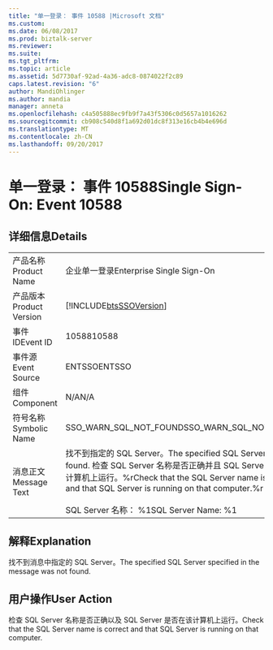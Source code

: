 ```yaml
---
title: "单一登录： 事件 10588 |Microsoft 文档"
ms.custom: 
ms.date: 06/08/2017
ms.prod: biztalk-server
ms.reviewer: 
ms.suite: 
ms.tgt_pltfrm: 
ms.topic: article
ms.assetid: 5d7730af-92ad-4a36-adc8-0874022f2c89
caps.latest.revision: "6"
author: MandiOhlinger
ms.author: mandia
manager: anneta
ms.openlocfilehash: c4a505888ec9fb9f7a43f5306c0d5657a1016262
ms.sourcegitcommit: cb908c540d8f1a692d01dc8f313e16cb4b4e696d
ms.translationtype: MT
ms.contentlocale: zh-CN
ms.lasthandoff: 09/20/2017
---
```

# <a name="single-sign-on-event-10588"></a><span data-ttu-id="831ee-102">单一登录： 事件 10588</span><span class="sxs-lookup"><span data-stu-id="831ee-102">Single Sign-On: Event 10588</span></span>
## <a name="details"></a><span data-ttu-id="831ee-103">详细信息</span><span class="sxs-lookup"><span data-stu-id="831ee-103">Details</span></span>  
  
|||  
|-|-|  
|<span data-ttu-id="831ee-104">产品名称</span><span class="sxs-lookup"><span data-stu-id="831ee-104">Product Name</span></span>|<span data-ttu-id="831ee-105">企业单一登录</span><span class="sxs-lookup"><span data-stu-id="831ee-105">Enterprise Single Sign-On</span></span>|  
|<span data-ttu-id="831ee-106">产品版本</span><span class="sxs-lookup"><span data-stu-id="831ee-106">Product Version</span></span>|[!INCLUDE[btsSSOVersion](../includes/btsssoversion-md.md)]|  
|<span data-ttu-id="831ee-107">事件 ID</span><span class="sxs-lookup"><span data-stu-id="831ee-107">Event ID</span></span>|<span data-ttu-id="831ee-108">10588</span><span class="sxs-lookup"><span data-stu-id="831ee-108">10588</span></span>|  
|<span data-ttu-id="831ee-109">事件源</span><span class="sxs-lookup"><span data-stu-id="831ee-109">Event Source</span></span>|<span data-ttu-id="831ee-110">ENTSSO</span><span class="sxs-lookup"><span data-stu-id="831ee-110">ENTSSO</span></span>|  
|<span data-ttu-id="831ee-111">组件</span><span class="sxs-lookup"><span data-stu-id="831ee-111">Component</span></span>|<span data-ttu-id="831ee-112">N/A</span><span class="sxs-lookup"><span data-stu-id="831ee-112">N/A</span></span>|  
|<span data-ttu-id="831ee-113">符号名称</span><span class="sxs-lookup"><span data-stu-id="831ee-113">Symbolic Name</span></span>|<span data-ttu-id="831ee-114">SSO_WARN_SQL_NOT_FOUND</span><span class="sxs-lookup"><span data-stu-id="831ee-114">SSO_WARN_SQL_NOT_FOUND</span></span>|  
|<span data-ttu-id="831ee-115">消息正文</span><span class="sxs-lookup"><span data-stu-id="831ee-115">Message Text</span></span>|<span data-ttu-id="831ee-116">找不到指定的 SQL Server。</span><span class="sxs-lookup"><span data-stu-id="831ee-116">The specified SQL Server was not found.</span></span> <span data-ttu-id="831ee-117">检查 SQL Server 名称是否正确并且 SQL Server 是否在该计算机上运行。%r</span><span class="sxs-lookup"><span data-stu-id="831ee-117">Check that the SQL Server name is correct and that SQL Server is running on that computer.%r</span></span><br /><br /> <span data-ttu-id="831ee-118">SQL Server 名称： %1</span><span class="sxs-lookup"><span data-stu-id="831ee-118">SQL Server Name: %1</span></span>|  
  
## <a name="explanation"></a><span data-ttu-id="831ee-119">解释</span><span class="sxs-lookup"><span data-stu-id="831ee-119">Explanation</span></span>  
 <span data-ttu-id="831ee-120">找不到消息中指定的 SQL Server。</span><span class="sxs-lookup"><span data-stu-id="831ee-120">The specified SQL Server specified in the message was not found.</span></span>  
  
## <a name="user-action"></a><span data-ttu-id="831ee-121">用户操作</span><span class="sxs-lookup"><span data-stu-id="831ee-121">User Action</span></span>  
 <span data-ttu-id="831ee-122">检查 SQL Server 名称是否正确以及 SQL Server 是否在该计算机上运行。</span><span class="sxs-lookup"><span data-stu-id="831ee-122">Check that the SQL Server name is correct and that SQL Server is running on that computer.</span></span>